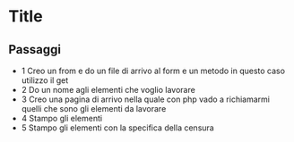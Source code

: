 Title
===
## Passaggi
- 1 Creo un from e do un file di arrivo al form  e un metodo in questo caso utilizzo il get
- 2 Do un nome agli elementi che voglio lavorare 
- 3 Creo una pagina di arrivo nella quale con php vado a richiamarmi quelli che sono gli elementi da lavorare 
- 4 Stampo gli elementi 
- 5 Stampo gli elementi con la specifica della censura


